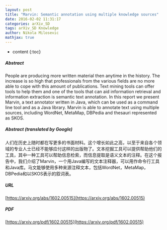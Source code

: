 ```yaml
---
layout: post
title: "Marvin: Semantic annotation using multiple knowledge sources"
date: 2016-02-02 11:31:17
categories: arXiv_SD
tags: arXiv_SD Knowledge
author: Nikola Milosevic
mathjax: true
---
```


* content
{:toc}

##### Abstract
People are producing more written material then anytime in the history. The increase is so high that professionals from the various fields are no more able to cope with this amount of publications. Text mining tools can offer tools to help them and one of the tools that can aid information retrieval and information extraction is semantic text annotation. In this report we present Marvin, a text annotator written in Java, which can be used as a command line tool and as a Java library. Marvin is able to annotate text using multiple sources, including WordNet, MetaMap, DBPedia and thesauri represented as SKOS.

##### Abstract (translated by Google)
人们在历史上随时都在写更多的书面材料。这个增长如此之高，以至于来自各个领域的专业人士已经不能够应付这样的出版物了。文本挖掘工具可以提供帮助他们的工具，其中一种工具可以帮助信息检索，而信息提取是语义文本的注释。在这个报告中，我们介绍了Marvin，一个用Java编写的文本注释器，可以用作命令行工具和Java库。马文能够使用多种来源注释文本，包括WordNet，MetaMap，DBPedia和以SKOS表示的叙词表。

##### URL
[https://arxiv.org/abs/1602.00515](https://arxiv.org/abs/1602.00515)

##### PDF
[https://arxiv.org/pdf/1602.00515](https://arxiv.org/pdf/1602.00515)


